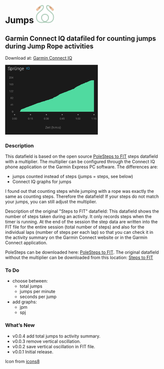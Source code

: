 # Jumps <img src="./resources/drawables/launcher_icon.png" alt="drawing" width="60"/>

## Garmin Connect IQ datafiled for counting jumps during Jump Rope activities

Download at: [Garmin Connect IQ](https://apps.garmin.com/en-US/apps/539e6c9e-a735-45c6-b390-c0bc65c1d65a)

<img src="./docs/iq_graph.png" alt="drawing" width="300"/>

### Description
This datafield is based on the open source [PoleSteps to FIT](https://github.com/rgergely/polesteps) steps datafield with a multiplier. The multiplier can be configured through the Connect IQ phone application or the Garmin Express PC software.
The differences are:
* jumps counted instead of steps (jumps = steps, see below)
* Connect IQ graphs for jumps

I found out that counting steps while jumping with a rope was exactly the same as counting steps. Therefore the datafield!
If your steps do not match your jumps, you can still adjust the multiplier.


Description of the original "Steps to FIT" datafield:
This datafield shows the number of steps taken during an activity. It only records steps when the timer is running. At the end of the session the step data are written into the FIT file for the entire session (total number of steps) and also for the individual laps (number of steps per each lap) so that you can check it in the activity summary on the Garmin Connect website or in the Garmin Connect application.


PoleSteps can be downloaded here: [PoleSteps to FIT](https://apps.garmin.com/en-US/apps/fc007f07-cac0-4d5d-a411-e4a34840f57e). 
The original datafield without the multiplier can be downloaded from this location: [Steps to FIT](https://apps.garmin.com/en-US/apps/eb7018d6-3a13-4530-92ec-ed51d1f56e07)

### To Do
* choose between:
  * total jumps
  * jumps per minute
  * seconds per jump
* add graphs:
  * jpm
  * spj

### What’s New
* v0.0.4 add total jumps to activity summary.
* v0.0.3 remove vertical oscillation.
* v0.0.2 save vertical oscillation in FIT file.
* v0.0.1 Initial release.


 Icon from [icons8](https://icons8.de/icons/set/jump-rope")
